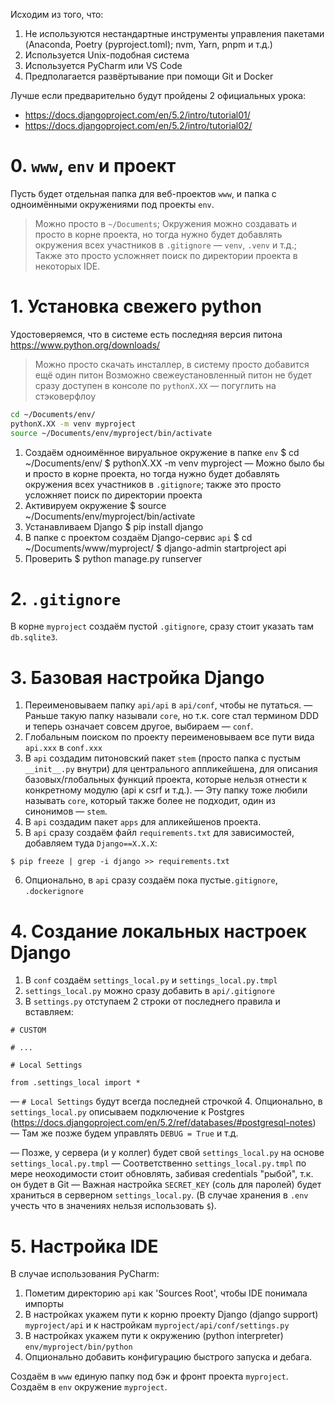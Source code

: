 Исходим из того, что:
1. Не используются нестандартные инструменты управления пакетами (Anaconda, Poetry (pyproject.toml); nvm, Yarn, pnpm и т.д.)   
2. Используется Unix-подобная система
3. Используется PyCharm или VS Code
4. Предполагается развёртывание при помощи Git и Docker

Лучше если предварительно будут пройдены 2 официальных урока:
- https://docs.djangoproject.com/en/5.2/intro/tutorial01/  
- https://docs.djangoproject.com/en/5.2/intro/tutorial02/

# 0. `www`, `env` и проект

Пусть будет отдельная папка для веб-проектов `www`, и папка с одноимёнными окружениями под проекты `env`.
> Можно просто в `~/Documents`;
> Окружения можно создавать и просто в корне проекта, но тогда нужно будет добавлять окружения всех участников в `.gitignore` — `venv`, `.venv` и т.д.;
> Также это просто усложняет поиск по директории проекта в некоторых IDE.

# 1. Установка свежего python

Удостоверяемся, что в системе есть последняя версия питона https://www.python.org/downloads/
> Можно просто скачать инсталлер, в систему просто добавится ещё один питон
> Возможно свежеустановленный питон не будет сразу доступен в консоле по `pythonX.XX` — погуглить на стэковерфлоу

```bash
cd ~/Documents/env/
pythonX.XX -m venv myproject
source ~/Documents/env/myproject/bin/activate
```

1. Создаём одноимённое вируальное окружение в папке `env`
   $ cd ~/Documents/env/
   $ pythonX.XX -m venv myproject
   — Можно было бы и просто в корне проекта, но тогда нужно будет добавлять окружения всех участников в `.gitignore`; также это просто усложняет поиск по директории проекта
2. Активируем окружение
   $ source ~/Documents/env/myproject/bin/activate
3. Устанавливаем Django
   $ pip install django
4. В папке с проектом создаём Django-сервис `api`
   $ cd ~/Documents/www/myproject/
   $ django-admin startproject api
5. Проверить
   $ python manage.py runserver

# 2. `.gitignore`

В корне `myproject` создаём пустой `.gitignore`, сразу стоит указать там `db.sqlite3`.

# 3. Базовая настройка Django

1. Переименовываем папку `api/api` в `api/conf`, чтобы не путаться.
   — Раньше такую папку называли `core`, но т.к. core стал термином DDD и теперь означает совсем другое, выбираем — `conf`.
2. Глобальным поиском по проекту переименовываем все пути вида `api.xxx` в `conf.xxx`
3. В `api` создадим питоновский пакет `stem` (просто папка с пустым `__init__.py` внутри) для центрального аппликейшена, для описания базовых/глобальных функций проекта, которые нельзя отнести к конкретному модулю (api к csrf и т.д.).
   — Эту папку тоже любили называть `core`, который также более не подходит, один из синонимов — `stem`.
4. В `api` создадим пакет `apps` для апликейшенов проекта.
5. В `api` сразу создаём файл `requirements.txt` для зависимостей, добавляем туда `Django==X.X.X`:
```
$ pip freeze | grep -i django >> requirements.txt
```
6. Опционально, в `api` сразу создаём пока пустые`.gitignore`, `.dockerignore`

# 4. Создание локальных настроек Django

1. В `conf` создаём `settings_local.py` и `settings_local.py.tmpl`
2. `settings_local.py` можно сразу добавить в `api/.gitignore`
3. В `settings.py` отступаем 2 строки от последнего правила и вставляем:
```
# CUSTOM

# ...

# Local Settings

from .settings_local import *
```
   — `# Local Settings` будут всегда последней строчкой
4. Опционально, в `settings_local.py` описываем подключение к Postgres
   (https://docs.djangoproject.com/en/5.2/ref/databases/#postgresql-notes)
   — Там же позже будем управлять `DEBUG = True` и т.д. 

— Позже, у сервера (и у коллег) будет свой `settings_local.py` на основе `settings_local.py.tmpl`
— Соответственно `settings_local.py.tmpl` по мере неоходимости стоит обновлять, забивая credentials "рыбой", т.к. он будет в Git
— Важная настройка `SECRET_KEY` (соль для паролей) будет храниться в серверном `settings_local.py`. (В случае хранения в `.env` учесть что в значениях нельзя использовать `$`).

# 5. Настройка IDE

В случае использования PyCharm:
1. Пометим директорию `api` как 'Sources Root', чтобы IDE понимала импорты
2. В настройках укажем пути к корню проекту Django (django support) `myproject/api` и к настройкам `myproject/api/conf/settings.py`
3. В настройках укажем пути к окружению (python interpreter) `env/myproject/bin/python`
4. Опционально добавить конфигурацию быстрого запуска и дебага.

Создаём в `www` единую папку под бэк и фронт проекта `myproject`.
Создаём в `env` окружение `myproject`.